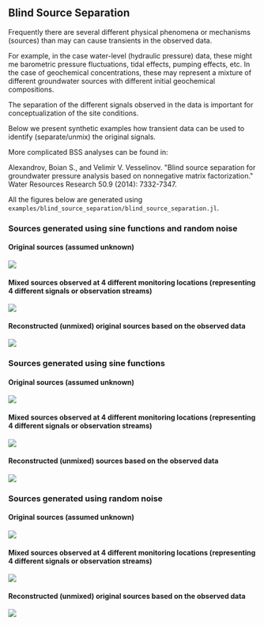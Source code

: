 ## Blind Source Separation

Frequently there are several different physical phenomena or mechanisms (sources) than may can cause transients in the observed data.

For example, in the case water-level (hydraulic pressure) data, these might me barometric pressure fluctuations, tidal effects, pumping effects, etc.
In the case of geochemical concentrations, these may represent a mixture of different groundwater sources with different initial geochemical compositions.

The separation of the different signals observed in the data is important for conceptualization of the site conditions.

Below we present synthetic examples how transient data can be used to identify (separate/unmix) the original signals.

More complicated BSS analyses can be found in:

Alexandrov, Boian S., and Velimir V. Vesselinov. "Blind source separation for groundwater pressure analysis based on nonnegative matrix factorization." Water Resources Research 50.9 (2014): 7332-7347.

All the figures below are generated using `examples/blind_source_separation/blind_source_separation.jl`.

### Sources generated using sine functions and random noise

#### Original sources (assumed unknown)

![](sig_original_sources.svg)

#### Mixed sources observed at 4 different monitoring locations (representing 4 different signals or observation streams)

![](sig_mixed_signals.svg)

#### Reconstructed (unmixed) original sources based on the observed data

![](sig_unmixed_sources_nlopt.svg)

### Sources generated using sine functions

#### Original sources (assumed unknown)

![](sin_original_sources.svg)

#### Mixed sources observed at 4 different monitoring locations (representing 4 different signals or observation streams)

![](sin_mixed_signals.svg)

#### Reconstructed (unmixed) sources based on the observed data

![](sin_unmixed_sources_nlopt.svg)

### Sources generated using random noise

#### Original sources (assumed unknown)

![](rand_original_sources.svg)

#### Mixed sources observed at 4 different monitoring locations (representing 4 different signals or observation streams)

![](rand_mixed_signals.svg)

#### Reconstructed (unmixed) original sources based on the observed data

![](rand_unmixed_sources_nlopt.svg)